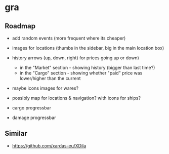 # gra




## Roadmap
- add random events (more frequent where its cheaper)

- images for locations (thumbs in the sidebar, big in the main location box)
- history arrows (up, down, right) for prices going up or down)
	- in the "Market" section - showing history (bigger than last time?)
	- in the "Cargo" section - showing whether "paid" price was lower/higher than the current
- maybe icons images for wares?
- possibly map for locations & navigation? with icons for ships?
- cargo progressbar
- damage progressbar


## Similar
- https://github.com/xardas-eu/XDila
